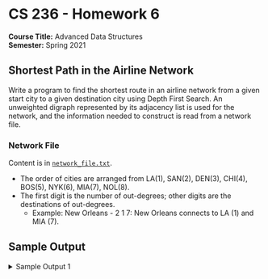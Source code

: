 # CS 236 - Homework 6

**Course Title:** Advanced Data Structures<br/>
**Semester:** Spring 2021<br/>

## Shortest Path in the Airline Network

Write a program to find the shortest route in an airline network from a given start city to a given destination city using Depth First Search. An unweighted digraph represented by its adjacency list is used for the network, and the information needed to construct is read from a network file.

### Network File

Content is in [`network_file.txt`](res/network_file.txt).

* The order of cities are arranged from LA(1), SAN(2), DEN(3), CHI(4), BOS(5), NYK(6), MIA(7), NOL(8).
* The first digit is the number of out-degrees; other digits are the destinations of out-degrees.
    * Example: New Orleans - 2 1 7: New Orleans connects to LA (1) and MIA (7).

## Sample Output

<details>
<summary>Sample Output 1</summary>

```
Enter name of network file: c:\networkfile.txt
The Digraph's Adjacency-List Representation:
1: Los_Angeles--3  4  6
2: San_Francisco--1  3  4
3: Denver--1  2  3
4: Chicago--3  8
5: Boston--4  6
6: New_York--4  7  8
7: Miami--8  3  5
8: New_Orleans--1  7

Number of start city? 1
Number of destination? 2
Shortest path from Los Angeles to San Francisco is:
  1 Los_Angeles
      |
      v
  3 Denver
      |
      v
  2 San_Francisco
      |
      v
  2 San_Francisco

More (Y or N)?Y
Number of start city? 6
Number of destination? 4
Shortest path from New York to Chicago is:
  6 New_York
      |
      v
  4 Chicago
      |
      v
  4 Chicago

More (Y or N)? n
```
</details>
